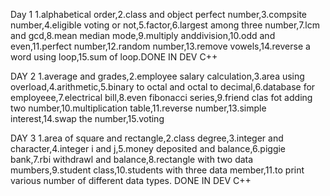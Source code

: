 Day 1 1.alphabetical order,2.class and object perfect number,3.compsite number,4.eligible voting or not,5.factor,6.largest among three number,7.lcm and gcd,8.mean median mode,9.multiply anddivision,10.odd and even,11.perfect number,12.random number,13.remove vowels,14.reverse a word using loop,15.sum of loop.DONE IN DEV C++



DAY 2 1.average and grades,2.employee salary calculation,3.area using overload,4.arithmetic,5.binary to octal and octal to decimal,6.database for employeee,7.electrical bill,8.even fibonacci series,9.friend clas fot adding two number,10.multiplication table,11.reverse number,13.simple interest,14.swap the number,15.voting




DAY 3 1.area of square and rectangle,2.class degree,3.integer and character,4.integer i and j,5.money deposited and balance,6.piggie bank,7.rbi withdrawl and balance,8.rectangle with two data mumbers,9.student class,10.students with three data member,11.to print various number of different data types. DONE IN DEV C++
